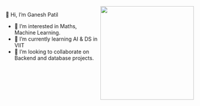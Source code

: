 <img width=250 align=right src="https://media1.tenor.com/m/DimzPZMypFcAAAAd/laptop.gif">

👋 Hi, I’m Ganesh Patil
- 👀 I’m interested in Maths, Machine Learning.
- 🌱 I’m currently learning AI & DS in VIIT
- 💞️ I’m looking to collaborate on Backend and database projects.
